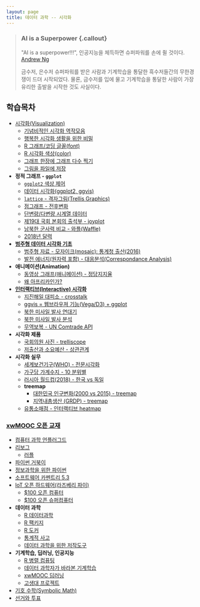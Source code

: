 ```yaml
---
layout: page
title: 데이터 과학 -- 시각화
---
```


> ### AI is a Superpower {.callout}
>
> "AI is a superpower!!!", 인공지능을 체득하면 슈퍼파워를 손에 쥘 것이다. [Andrew Ng](https://twitter.com/andrewyng/status/728986380638916609)
>
> 금수저, 은수저 슈퍼파워를 받은 사람과 기계학습을 통달한 흑수저들간의 무한경쟁이 드뎌 시작되었다. 물론, 
> 금수저를 입에 물고 기계학습을 통달한 사람이 가장 유리한 출발을 시작한 것도 사실이다.



## 학습목차 

- [시각화(Visualization)](viz.html)
    - [기념비적인 시각화 역작모음](viz-history.html)
    - [행복한 시각화 생활을 위한 비밀](viz-secret.html)
    - [R 그래프/코딩 글꼴(font)](viz-r-font.html)
    - [R 시각화 색상(color)](viz-r-colors.html)
    - [그래프 한장에 그래프 다수 찍기](viz-multiple-plots.html)
    - [그림을 파일에 저장](viz-save-plot.html) 
- **정적 그래프 - `ggplot`**
    - [`ggplot2` 색상 제어](viz-ggplot2-control.html)
    - [데이터 시각화(ggplot2, ggvis)](viz-ggplot2.html)    
    - [`lattice` - 격자그림(Trellis Graphics)](viz-trellis.html)
    - [점그래프 - 전후변화](viz-prior-posterior.html)
    - [단변량/다변량 시계열 데이터](viz-time-series.html)
    - [제19대 국회 본회의 출석부 - joyplot](viz-ggjoy.html)
    - [남북한 군사력 비교 - 와플(Waffle)](viz-waffle-military.html)
    - [2018년 달력](viz-calendar.html)
- **[범주형 데이터 시각화 기초](http://statkclee.github.io/data-science/ds-factor-dplyr-mosaic.html)**
    - [범주형 자료 - 모자이크(mosaic): 통계청 출산(2016)](viz-mosaic-plot.html)
    - [발전 에너지(원자력 포함) - 대응분석(Correspondance Analysis)](viz-mosaic-ca.html)
- **애니메이션(Animation)**    
    - [동영상 그래프(애니메이션) - 정당지지율](viz-animations.html)
    - [왜 아프리카인가?](viz-africa-animation.html) 
- **[인터랙티브(Interactive) 시각화](viz-interactive.html)**
    - [지진해일 대피소 - crosstalk](viz-earthquake-shelter.html)
    - [ggvis = 웹브라우져 기능(Vega/D3) + ggplot](viz-ggvis.html)
    - [북한 미사일 발사 연대기](viz-nk-missile.html)
    - [북한 미사일 발사 분석](viz-nk-missile-overview.html)
    - [무역보복 - UN Comtrade API](viz-trade-retaliation.html)
- **시각화 제품**
    - [국회의원 사진 - trelliscope](viz-congressman.html)
    - [저출산과 소요예산 - 상관관계](viz-low-birth-rate.html)
- **시각화 실무**
    - [세계보건기구(WHO) - 전문시각화](viz_who.html)
    - [가구당 가계수지 - 10 분위별](viz-household-balance-deciles.html)
    - [러시아 월드컵(2018) - 한국 vs 독일](viz-worldcup-germany.html)
    - **treemap**
        - [대한민국 인구변화(2000 vs 2015) - treemap](viz-pop-treemap.html)
        - [지역내총생산 (GRDP) - treemap](viz-grdp-treemap.html)    
    - [유통소매점 - 인터랙티브 heatmap](viz-retail-heatmap.html)

### [xwMOOC 오픈 교재](https://statkclee.github.io/xwMOOC/)

- [컴퓨터 과학 언플러그드](http://unplugged.xwmooc.org)  
- [리보그](http://reeborg.xwmooc.org)  
     - [러플](http://rur-ple.xwmooc.org)  
- [파이썬 거북이](http://swcarpentry.github.io/python-novice-turtles/index-kr.html)  
- [정보과학을 위한 파이썬](http://python.xwmooc.org)  
- [소프트웨어 카펜트리 5.3](http://swcarpentry.xwmooc.org)
- [IoT 오픈 하드웨어(라즈베리 파이)](https://statkclee.github.io/raspberry-pi/)
    - [$100 오픈 컴퓨터](http://computer.xwmooc.org/)   
    - [$100 오픈 슈퍼컴퓨터](http://computers.xwmooc.org/)
- **데이터 과학**
    - [R 데이터과학](http://statkclee.github.io/data-science)
    - [R 팩키지](http://r-pkgs.xwmooc.org/)
    - [R 도커](http://statkclee.github.io/r-docker/)
    - [통계적 사고](http://think-stat.xwmooc.org/)
    - [데이터 과학을 위한 저작도구](https://statkclee.github.io/ds-authoring/)
- **기계학습, 딥러닝, 인공지능**
    - [R 병렬 컴퓨팅](http://statkclee.github.io/parallel-r)
    - [데이터 과학자가 바라본 기계학습](https://statkclee.github.io/ml/)
    - [xwMOOC 딥러닝](https://statkclee.github.io/deep-learning/)
    - [고생대 프로젝트](http://statkclee.github.io/trilobite)
- [기호 수학(Symbolic Math)](http://sympy.xwmooc.org/)
- [선거와 투표](http://politics.xwmooc.org/)

